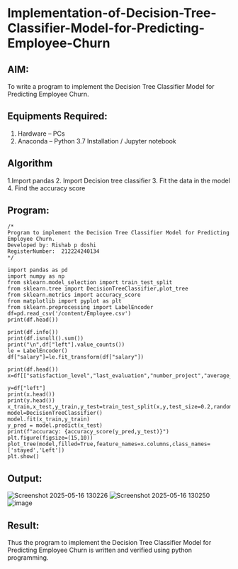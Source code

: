 # Implementation-of-Decision-Tree-Classifier-Model-for-Predicting-Employee-Churn

## AIM:
To write a program to implement the Decision Tree Classifier Model for Predicting Employee Churn.

## Equipments Required:
1. Hardware – PCs
2. Anaconda – Python 3.7 Installation / Jupyter notebook

## Algorithm
1.Import pandas 2. Import Decision tree classifier 3. Fit the data in the model 4. Find the accuracy score

## Program:
```
/*
Program to implement the Decision Tree Classifier Model for Predicting Employee Churn.
Developed by: Rishab p doshi
RegisterNumber:  212224240134
*/
```
```
import pandas as pd
import numpy as np
from sklearn.model_selection import train_test_split
from sklearn.tree import DecisionTreeClassifier,plot_tree
from sklearn.metrics import accuracy_score
from matplotlib import pyplot as plt
from sklearn.preprocessing import LabelEncoder
df=pd.read_csv('/content/Employee.csv')
print(df.head())

print(df.info())
print(df.isnull().sum())
print("\n",df["left"].value_counts())
le = LabelEncoder()
df["salary"]=le.fit_transform(df["salary"])

print(df.head())
x=df[["satisfaction_level","last_evaluation","number_project","average_montly_hours","time_spend_company","Work_accident","promotion_last_5years","salary"]]

y=df["left"]
print(x.head())
print(y.head())
x_train,x_test,y_train,y_test=train_test_split(x,y,test_size=0.2,random_state=42)
model=DecisionTreeClassifier()
model.fit(x_train,y_train)
y_pred = model.predict(x_test)
print(f"accuracy: {accuracy_score(y_pred,y_test)}")
plt.figure(figsize=(15,10))
plot_tree(model,filled=True,feature_names=x.columns,class_names=['stayed','Left'])
plt.show()
```
## Output:
![Screenshot 2025-05-16 130226](https://github.com/user-attachments/assets/458c882f-50dd-4969-abdd-d861fc967fd5)
![Screenshot 2025-05-16 130250](https://github.com/user-attachments/assets/b1a7b78e-8aca-479e-ae27-27957a953f61)
![image](https://github.com/user-attachments/assets/22553757-1636-4ed6-969a-dd3ca02a2bc7)




## Result:
Thus the program to implement the  Decision Tree Classifier Model for Predicting Employee Churn is written and verified using python programming.
